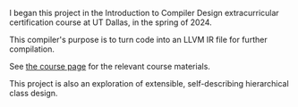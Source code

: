 I began this project in the Introduction to Compiler Design extracurricular certification course at UT Dallas, in the spring of 2024.

This compiler's purpose is to turn code into an LLVM IR file for further compilation.

See [the course page](https://xarkenz.github.io/icd) for the relevant course materials.

This project is also an exploration of extensible, self-describing hierarchical class design.
